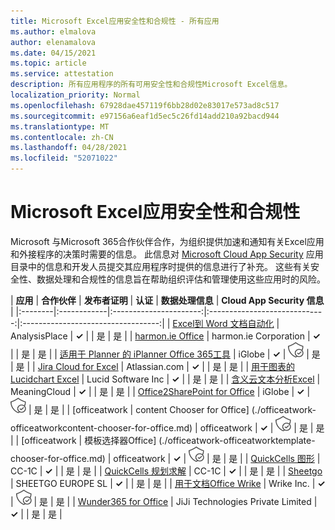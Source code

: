 ```yaml
---
title: Microsoft Excel应用安全性和合规性 - 所有应用
ms.author: elmalova
author: elenamalova
ms.date: 04/15/2021
ms.topic: article
ms.service: attestation
description: 所有应用程序的所有可用安全性和合规性Microsoft Excel信息。
localization_priority: Normal
ms.openlocfilehash: 67928dae457119f6bb28d02e83017e573ad8c517
ms.sourcegitcommit: e97156a6eaf1d5ec5c26fd14add210a92bacd944
ms.translationtype: MT
ms.contentlocale: zh-CN
ms.lasthandoff: 04/28/2021
ms.locfileid: "52071022"
---
```

# <a name="microsoft-excel-app-security-and-compliance"></a>Microsoft Excel应用安全性和合规性

Microsoft 与Microsoft 365合作伙伴合作，为组织提供加速和通知有关Excel应用和外接程序的决策时需要的信息。 此信息对 [Microsoft Cloud App Security](https://www.microsoft.com/en-us/enterprise-mobility-security/cloud-app-security) 应用目录中的信息和开发人员提交其应用程序时提供的信息进行了补充。 这些有关安全性、数据处理和合规性的信息旨在帮助组织评估和管理使用这些应用时的风险。

| **应用** | **合作伙伴** | **发布者证明** | **认证** | **数据处理信息** | **Cloud App Security 信息** |
|:--------|:------------|:----------------------:|:-----------------------------:|:----------------------------------:|
| [Excel到 Word 文档自动化](./analysisplace-excel-to-word-document-automation.md) | AnalysisPlace | **✓** |  | 是 | 是 |
| [harmon.ie Office](./harmonie-corporation-for-office.md) | harmon.ie Corporation | **✓** |  | 是 | 是 |
| [适用于 Planner 的 iPlanner Office 365工具](./iglobe-iplanner-reporting-tool-for-office-365-planner.md) | iGlobe | **✓** | <img alt="Certified application badge" src="../media/certified-badge.png" height="25" width="25" /> | 是 | 是 |
| [Jira Cloud for Excel](./atlassiancom-jira-cloud-for-excel.md) | Atlassian.com | **✓** |  | 是 | 是 |
| [用于图表的 Lucidchart Excel](./lucid-software-inc-lucidchart-diagrams-for-excel.md) | Lucid Software Inc | **✓** |  | 是 | 是 |
| [含义云文本分析Excel](./meaningcloud-text-analytics-for-excel.md) | MeaningCloud | **✓** |  | 是 | 是 |
| [Office2SharePoint for Office](./iglobe-office2sharepoint-for-office.md) | iGlobe | **✓** | <img alt="Certified application badge" src="../media/certified-badge.png" height="25" width="25" /> | 是 | 是 |
| [officeatwork | content Chooser for Office] (./officeatwork-officeatworkcontent-chooser-for-office.md)  | officeatwork | **✓** | <img alt="Certified application badge" src="../media/certified-badge.png" height="25" width="25" /> | 是 | 是 |
| [officeatwork | 模板选择器Office] (./officeatwork-officeatworktemplate-chooser-for-office.md)  | officeatwork | **✓** | <img alt="Certified application badge" src="../media/certified-badge.png" height="25" width="25" /> | 是 | 是 |
| [QuickCells 图形](./cc-1c-quickcells-graphs.md) | CC-1C | **✓** |  | 是 | 是 |
| [QuickCells 规划求解](./cc-1c-quickcells-solvers.md) | CC-1C | **✓** |  | 是 | 是 |
| [Sheetgo](./sheetgo-europe-sl.md) | SHEETGO EUROPE SL | **✓** |  | 是 | 是 |
| [用于文档Office Wrike](./wrike-inc-for-office-documents.md) | Wrike Inc. | **✓** | <img alt="Certified application badge" src="../media/certified-badge.png" height="25" width="25" /> | 是 | 是 |
| [Wunder365 for Office](./jiji-technologies-private-limited-wunder365-for-office.md) | JiJi Technologies Private Limited | **✓** |  | 是 | 是 |
